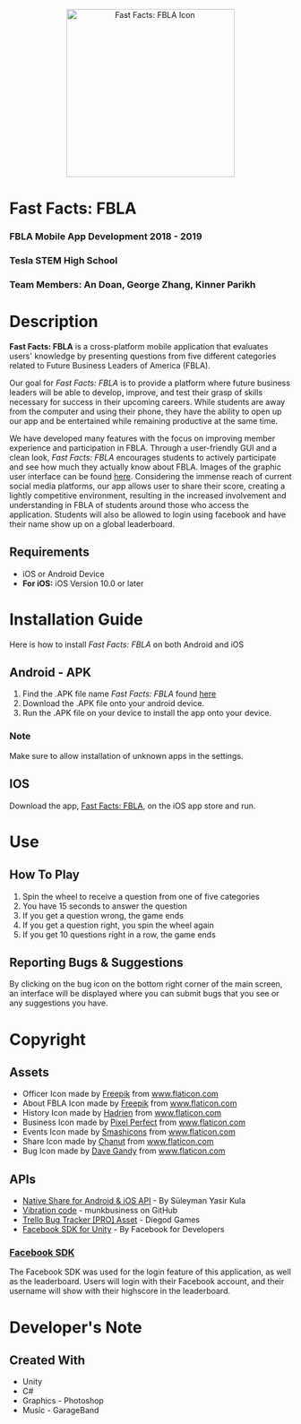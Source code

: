 <p align="center">
<img src="https://github.com/kinzorPark/FBLA-Mobile-App-Development/blob/master/FBLA%20Mobile%20App%20Development/Assets/Images/icon.png" alt="Fast Facts: FBLA Icon" width=300>
</p>

# Fast Facts: FBLA
### FBLA Mobile App Development 2018 - 2019
### Tesla STEM High School
### Team Members: An Doan, George Zhang, Kinner Parikh

# Description
**Fast Facts: FBLA** is a cross-platform mobile application that evaluates users' knowledge by presenting questions from five different categories related to Future Business Leaders of America (FBLA).

Our goal for *Fast Facts: FBLA* is to provide a platform where future business leaders will be able to develop, improve, and test their grasp of skills necessary for success in their upcoming careers. While students are away from the computer and using their phone, they have the ability to open up our app and be entertained while remaining productive at the same time.

We have developed many features with the focus on improving member experience and participation in FBLA. Through a user-friendly GUI and a clean look, *Fast Facts: FBLA* encourages students to actively participate and see how much they actually know about FBLA. Images of the graphic user interface can be found [here](https://github.com/kinzorPark/FBLA-Mobile-App-Development/blob/master/GUI.pdf). Considering the immense reach of current social media platforms, our app allows user to share their score, creating a lightly competitive environment, resulting in the increased involvement and understanding in FBLA of students around those who access the application. Students will also be allowed to login using facebook and have their name show up on a global leaderboard.

## Requirements
* iOS or Android Device 
* **For iOS:** iOS Version 10.0 or later

# Installation Guide
Here is how to install *Fast Facts: FBLA* on both Android and iOS

## Android - APK
1. Find the .APK file name *Fast Facts: FBLA* found [here](https://github.com/kinzorPark/FBLA-Mobile-App-Development/blob/master/Builds/FinalBuild-New.apk)
2. Download the .APK file onto your android device. 
3. Run the .APK file on your device to install the app onto your device. 
### Note
Make sure to allow installation of unknown apps in the settings.

## IOS
Download the app, [Fast Facts: FBLA](https://itunes.apple.com/us/app/fast-facts-fbla/id1462014959?mt=8), on the iOS app store and run.

# Use
  
## How To Play
1. Spin the wheel to receive a question from one of five categories
2. You have 15 seconds to answer the question
3. If you get a question wrong, the game ends
4. If you get a question right, you spin the wheel again
5. If you get 10 questions right in a row, the game ends

## Reporting Bugs & Suggestions
By clicking on the bug icon on the bottom right corner of the main screen, an interface will be displayed where you can submit bugs that you see or any suggestions you have.

# Copyright
## Assets
* Officer Icon made by [Freepik](https://www.freepik.com/) from www.flaticon.com
* About FBLA Icon made by [Freepik](https://www.freepik.com/) from www.flaticon.com
* History Icon made by [Hadrien](https://hadrien.co/) from www.flaticon.com
* Business Icon made by [Pixel Perfect](https://icon54.com/) from www.flaticon.com
* Events Icon made by [Smashicons](https://smashicons.com/) from www.flaticon.com
* Share Icon made by [Chanut](https://www.flaticon.com/authors/chanut) from www.flaticon.com
* Bug Icon made by [Dave Gandy](https://fontawesome.com/?from=io) from www.flaticon.com

## APIs
* [Native Share for Android & iOS API](https://assetstore.unity.com/packages/tools/integration/native-share-for-android-ios-112731) - By Süleyman Yasir Kula
* [Vibration code](https://gist.github.com/munkbusiness/9e0a7d41bb9c0eb229fd8f2313941564) - munkbusiness on GitHub
* [Trello Bug Tracker [PRO] Asset](https://assetstore.unity.com/packages/tools/integration/trello-bug-tracker-pro-75613) - Diegod Games
* [Facebook SDK for Unity](https://developers.facebook.com/docs/unity/) - By Facebook for Developers
### [Facebook SDK](https://developers.facebook.com/docs/unity/)
The Facebook SDK was used for the login feature of this application, as well as the leaderboard. Users will login with their Facebook account, and their username will show with their highscore in the leaderboard. 

# Developer's Note
## Created With
* Unity
* C#
* Graphics - Photoshop
* Music - GarageBand

